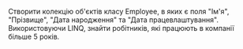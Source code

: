 Створити колекцію об'єктів класу Employee, в яких є поля "Ім'я", "Прізвище", "Дата народження" та "Дата працевлаштування". Використовуючи LINQ, знайти робітників, які працюють в компанії більше 5 років.
